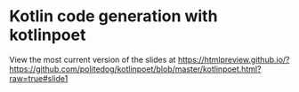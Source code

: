 # Kotlin code generation with kotlinpoet
View the most current version of the slides at
https://htmlpreview.github.io/?https://github.com/politedog/kotlinpoet/blob/master/kotlinpoet.html?raw=true#slide1
